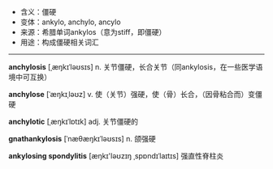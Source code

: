 - <span class="definition">含义：僵硬</span>
- <span class="definition">变体：ankylo, anchylo, ancylo</span>
- <span class="definition">来源：希腊单词ankylos（意为stiff，即僵硬）</span>
- <span class="definition">用途：构成僵硬相关词汇</span>

---

<span class="vocabulary">**anchylosis**</span> [ˌæŋkɪˈləʊsɪs] n. 关节僵硬，长合关节（同ankylosis，在一些医学语境中可互换）

<span class="vocabulary">**anchylose**</span> [ˈæŋkɪˌləʊz] v. 使（关节）强硬，使（骨）长合，（因骨粘合而）变僵硬

<span class="vocabulary">**anchylotic**</span> [ˌæŋkɪˈlɒtɪk] adj. 关节僵硬的

<span class="vocabulary">**gnathankylosis**</span> [ˈnæθæŋkɪˈləʊsɪs] n. 颌强硬

<span class="vocabulary">**ankylosing spondylitis**</span> [æŋkɪ'ləʊzɪŋ ˌspɒndɪˈlaɪtɪs] 强直性脊柱炎

